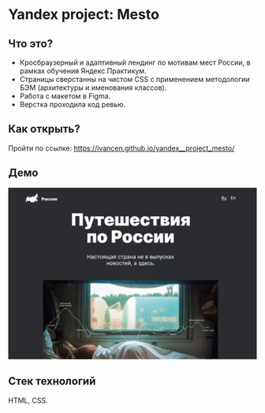 # Yandex project: Mesto
## Что это?
* Кросбраузерный и адаптивный лендинг по мотивам мест России, в рамках обучения Яндекс.Практикум.  
* Страницы сверстанны на чистом CSS с применением методологии БЭМ (архитектуры и именования классов).  
* Работа с макетом в Figma.  
* Верстка проходила код ревью.  

## Как открыть?
Пройти по ссылке: https://ivancen.github.io/yandex__project_mesto/


## Демо 
![Main page](https://github.com/IvanCen/yandex__project_mesto/blob/master/images/main_pic.png "Скрин главной страницы проекта Место")

## Стек технологий
HTML, CSS.


